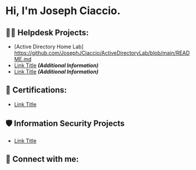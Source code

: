 <h1>Hi, I'm Joseph Ciaccio. <a href="https://www.linkedin.com/in/yourlinkedin/"> </a>

<h2>👨‍💻 Helpdesk Projects:</h2>

  - [Active Directory Home Lab] https://github.com/JosephJCiaccio/ActiveDirectoryLab/blob/main/README.md 
  - [Link Title](Link) <b><i>(Additional Information)</b></i>
  - [Link Title](Link) <b><i>(Additional Information)</b></i>

<h2>📜 Certifications:</h2>

  - [Link Title](Link)

<h2>🛡️ Information Security Projects</h2>

 - [Link Title](Link)
  
<h2> 🤳 Connect with me:</h2>

[linkedin]: https://linkedin.com/in/yourpage
